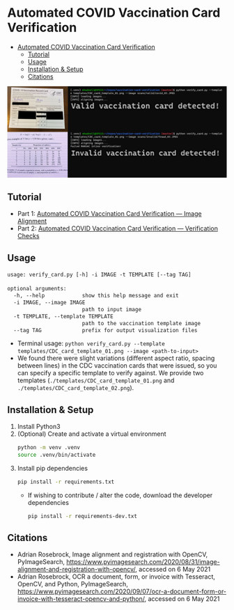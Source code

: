 # Automated COVID Vaccination Card Verification

- [Automated COVID Vaccination Card Verification](#automated-covid-vaccination-card-verification)
  - [Tutorial](#tutorial) 
  - [Usage](#usage)
  - [Installation & Setup](#installation--setup)
  - [Citations](#citations)

![terminal example](./assets/terminal_ex_duo_bigtext.png)

## Tutorial
- Part 1: [Automated COVID Vaccination Card Verification — Image Alignment](https://medium.com/reese-innovate/automated-covid-vaccination-card-verification-b27e289cf8b2)
- Part 2: [Automated COVID Vaccination Card Verification — Verification Checks](https://medium.com/reese-innovate/automated-covid-vaccination-card-verification-verification-checks-81ef451f59ef)

## Usage

```
usage: verify_card.py [-h] -i IMAGE -t TEMPLATE [--tag TAG]

optional arguments:
  -h, --help            show this help message and exit
  -i IMAGE, --image IMAGE
                        path to input image
  -t TEMPLATE, --template TEMPLATE
                        path to the vaccination template image
  --tag TAG             prefix for output visualization files
```

- Terminal usage: `python verify_card.py --template templates/CDC_card_template_01.png --image <path-to-input>`
- We found there were slight variations (different aspect ratio, spacing between lines) in the CDC vaccination cards that were issued, so you can specify a specific template to verify against. We provide two templates (`./templates/CDC_card_template_01.png` and `./templates/CDC_card_template_02.png`).


## Installation & Setup
1. Install Python3
2. (Optional) Create and activate a virtual environment
    ```bash
    python -m venv .venv
    source .venv/bin/activate
    ```
3. Install pip dependencies
    ```bash
    pip install -r requirements.txt
    ```
    - If wishing to contribute / alter the code, download the developer dependencies
        ```bash
        pip install -r requirements-dev.txt
        ```
## Citations
- Adrian Rosebrock, Image alignment and registration with OpenCV, PyImageSearch, https://www.pyimagesearch.com/2020/08/31/image-alignment-and-registration-with-opencv/, accessed on 6 May 2021
- Adrian Rosebrock, OCR a document, form, or invoice with Tesseract, OpenCV, and Python, PyImageSearch, https://www.pyimagesearch.com/2020/09/07/ocr-a-document-form-or-invoice-with-tesseract-opencv-and-python/, accessed on 6 May 2021
